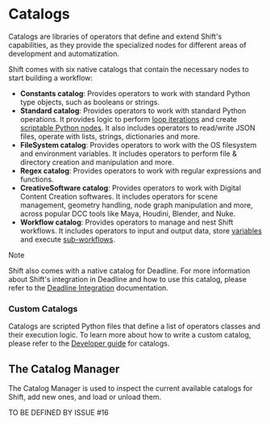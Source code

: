 # Catalogs

Catalogs are libraries of operators that define and extend Shift's capabilities, as they provide the specialized nodes for different areas of development and automatization. 


Shift comes with six native catalogs that contain the necessary nodes to start building a workflow:

- **Constants catalog**: Provides operators to work with standard Python type objects, such as booleans or strings.
- **Standard catalog**: Provides operators to work with standard Python operations. It provides logic to perform [loop iterations](../reference/nodes/iteration.md) and create [scriptable Python nodes](../reference/nodes/python_script.md). It also includes operators to read/write JSON files, operate with lists, strings, dictionaries and more.
- **FileSystem catalog**: Provides operators to work with the OS filesystem and environment variables. It includes operators to perform file & directory creation and manipulation and more.
- **Regex catalog**: Provides operators to work with regular expressions and functions.
- **CreativeSoftware catalog**: Provides operators to work with Digital Content Creation softwares. It includes operators for scene management, geometry handling, node graph manipulation and more, across popular DCC tools like Maya, Houdini, Blender, and Nuke.
- **Workflow catalog**: Provides operators to manage and nest Shift workflows. It includes operators to input and output data, store [variables](../reference/nodes/variables.md) and execute [sub-workflows](../reference/nodes/workflow.md).

>[!NOTE]
> Shift also comes with a native catalog for Deadline. For more information about Shift's integration in Deadline and how to use this catalog, please refer to the [Deadline Integration](../integration_resources/deadline.md) documentation.

### Custom Catalogs

Catalogs are scripted Python files that define a list of operators classes and their execution logic. To learn more about how to write a custom catalog, please refer to the [Developer guide](../reference/developer_guide/developing_custom_catalogs.md) for catalogs.


## The Catalog Manager

The Catalog Manager is used to inspect the current available catalogs for Shift, add new ones, and load or unload them. 


TO BE DEFINED BY ISSUE #16
